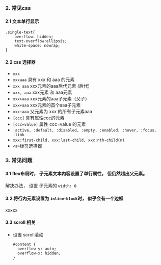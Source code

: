 ### 2. 常见css

#### 2.1 文本单行显示

```
.single-text{
	overflow: hidden;
	text-overflow:ellipsis;
	white-space: nowrap;
}
```

#### 2.2 css 选择器

- `xxx`
- `xxxaaa`       具有 xxx 和 aaa 的元素
- `xxx aaa`     xxx元素的aaa后代元素 (后代)
- `xxx, aaa`   xxx元素 和 aaa元素
- `xxx>aaa`     xxx元素的aaa子元素（父子）
- `xxx+aaa`     xxx元素的首个aaa子元素
- `xxx~aaa`     父元素为 xxx 的所有子元素aaa
- `[ccc]`         具有属性ccc的元素
- `[ccc=value]`  属性 ccc=value 的元素
- `:active, :default, :disabled, :empty, :enabled, :hover, :focus， :link`
- `xxx:first-child, xxx:last-child, xxx:nth-child(n)`
- `<a>`标签选择器

### 3. 常见问题

#### 3.1 flex布局时， 子元素文本内容设置了单行属性， 但仍然超出父元素。

解决办法， 设置 子元素的 `width: 0`

#### 3.2 将行内元素设置为 `inline-block`时， 似乎会有一个边框

xxxxx

#### 3.3 scroll 相关

- 设置 scroll滚动

  ```
  #content {
  	overflow-y: auto;
  	overflow-x: hidden;
  }
  ```

  



